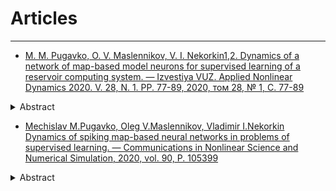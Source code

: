 # Articles
***
* [M. M. Pugavko, O. V. Maslennikov, V. I. Nekorkin1,2. Dynamics of a network of map-based model neurons for supervised learning of a reservoir computing system. — Izvestiya VUZ. Applied Nonlinear Dynamics 2020. V. 28, N. 1. PP. 77-89, 2020, том 28, № 1, С. 77-89](https://andjournal.sgu.ru/ru/articles/dinamika-seti-diskretnyh-modelnyh-neyronov-pri-kontroliruemom-obuchenii-sistemy)

<details>
    <summary> Abstract </summary>

The purpose of this work is to develop a reservoir computing system that contains a network of model neurons
with discrete time, and to study the characteristics of the system when it is trained to autonomously generate a harmonic
target signal. Methods of work include approaches of nonlinear dynamics (phase space analysis depending on parameters),
machine learning (reservoir computing, supervised error minimization) and computer modeling (implementation of numerical
algorithms, plotting of characteristics and diagrams). Results. A reservoir computing system based on a network of coupled
discrete model neurons was constructed, and the possibility of its supervised training in generating the target signal using
the controlled error minimization method FORCE was demonstrated. It has been found that with increasing network size,
the mean square error of learning decreases. The dynamic regimes arising at the level of individual activity of intra-reservoir
neurons at various stages of training are studied. It is shown that in the process of training, the network-reservoir transits
from the state of space-time disorder to the state with regular clusters of spiking activity. The optimal values of the coupling
coefficients and the parameters of the intrinsic dynamics of neurons corresponding to the minimum learning error were found.
Conclusion. A new reservoir computing system is proposed in the work, the basic unit of which is the Courbage–Nekorkin
discrete-time model neuron. The advantage of a network based on such a spiking neuron model is that the model is specified
in the form of a mapping, therefore, there is no need to perform an integration operation. The proposed system has shown its
effectiveness in training autonomous generation of a harmonic function, as well as for a number of other target functions.
</details>

* [Mechislav M.Pugavko, Oleg V.Maslennikov, Vladimir I.Nekorkin Dynamics of spiking map-based neural networks in problems of supervised learning. — Communications in Nonlinear Science and Numerical Simulation, 2020, vol. 90, P. 105399](https://www.sciencedirect.com/science/article/abs/pii/S1007570420302318?via%3Dihub)

<details>
    <summary>Abstract</summary>

Recurrent networks of artificial spiking neurons trained to perform target functions are a perspective tool for understanding dynamic principles of information processing in computational neuroscience. Here, we develop a system of this type based on a map-based model of neural activity allowing for producing various biologically relevant regimes. Target signals used to supervisely train the network are sinusoid functions of different frequencies. Impacts of individual neuron dynamics, coupling strength, network size and other key parameters on the learning error are studied. Our findings suggest, among others, that firing rate heterogeneity as well as mixing of spiking and nonspiking regimes of neurons comprising the network can improve its performance for a wider range of target frequencies. At a single neuron activity level, successful training gives rise to well separated domains with qualitatively different dynamics. 
</details>

